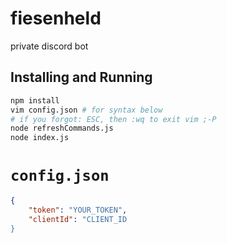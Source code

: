 # fiesenheld
private discord bot

## Installing and Running
```sh
npm install
vim config.json # for syntax below
# if you forgot: ESC, then :wq to exit vim ;-P
node refreshCommands.js
node index.js
```

# `config.json`
```json
{
    "token": "YOUR_TOKEN",
    "clientId": "CLIENT_ID
}
```